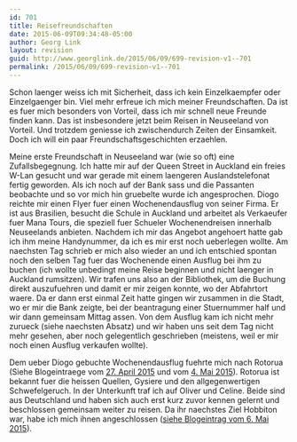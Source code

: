 ```yaml
---
id: 701
title: Reisefreundschaften
date: 2015-06-09T09:34:48-05:00
author: Georg Link
layout: revision
guid: http://www.georglink.de/2015/06/09/699-revision-v1--701
permalink: /2015/06/09/699-revision-v1--701
---
```

Schon laenger weiss ich mit Sicherheit, dass ich kein Einzelkaempfer oder Einzelgaenger bin. Viel mehr erfreue ich mich meiner Freundschaften. Da ist es fuer mich besonders von Vorteil, dass ich mir schnell neue Freunde finden kann. Das ist insbesondere jetzt beim Reisen in Neuseeland von Vorteil. Und trotzdem geniesse ich zwischendurch Zeiten der Einsamkeit. Doch ich will ein paar Freundschaftsgeschichten erzaehlen.

Meine erste Freundschaft in Neuseeland war (wie so oft) eine Zufallsbegegnung. Ich hatte mir auf der Queen Street in Auckland ein freies W-Lan gesucht und war gerade mit einem laengeren Auslandstelefonat fertig geworden. Als ich noch auf der Bank sass und die Passanten beobachte und so vor mich hin gruebelte wurde ich angesprochen. Diogo reichte mir einen Flyer fuer einen Wochenendausflug von seiner Firma. Er ist aus Brasilien, besucht die Schule in Auckland und arbeitet als Verkaeufer fuer Mana Tours, die speziell fuer Schueler Wochenendreisen innerhalb Neuseelands anbieten. Nachdem ich mir das Angebot angehoert hatte gab ich ihm meine Handynummer, da ich es mir erst noch ueberlegen wollte. Am naechsten Tag schrieb er mich also wieder an und ich entschied spontan noch den selben Tag fuer das Wochenende einen Ausflug bei ihm zu buchen (ich wollte unbedingt meine Reise beginnen und nicht laenger in Auckland rumsitzen). Wir trafen uns also an der Bibliothek, um die Buchung direkt auszufuehren und damit er mir zeigen konnte, wo der Abfahrtort waere. Da er dann erst einmal Zeit hatte gingen wir zusammen in die Stadt, wo er mir die Bank zeigte, bei der beantragung einer Stuernummer half und wir dann gemeinsam Mittag assen. Von dem Ausflug kam ich nicht mehr zurueck (siehe naechsten Absatz) und wir haben uns seit dem Tag nicht mehr gesehen, aber noch gelegentlich geschrieben (meistens, weil er mir noch einen Ausflug verkaufen wollte).

Dem ueber Diogo gebuchte Wochenendausflug fuehrte mich nach Rotorua (Siehe Blogeintraege vom [27. April 2015](http://www.georglink.de/2015/04/27/leben-in-der-zukunft--650) und vom [4. Mai 2015](http://www.georglink.de/2015/05/04/spontanitaet--654)). Rotorua ist bekannt fuer die heissen Quellen, Gysiere und den allgegenwertigen Schwefelgeruch. In der Unterkunft traf ich auf Oliver und Celine. Beide sind aus Deutschland und haben sich auch erst kurz zuvor kennen gelernt und beschlossen gemeinsam weiter zu reisen. Da ihr naechstes Ziel Hobbiton war, habe ich mich ihnen angeschlossen ([siehe Blogeintrag vom 6. Mai 2015](http://www.georglink.de/2015/05/06/wie-im-richtigen-film--657)).
